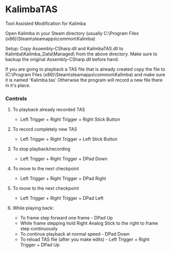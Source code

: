 # KalimbaTAS
Tool Assisted Modification for Kalimba

Open Kalimba in your Steam directory (usually C:\Program Files (x86)\Steam\steamapps\common\Kalimba\)

Setup:
	Copy Assembly-CSharp.dll and KalimbaTAS.dll to Kalimba\Kalimba_Data\Managed\ from the above directory.
	Make sure to backup the original Assembly-CSharp.dll before hand.

If you are going to playback a TAS file that is already created copy the file to (C:\Program Files (x86)\Steam\steamapps\common\Kalimba\) and make sure it is named 'Kalimba.tas'
Otherwise the program will record a new file there in it's place.

### Controls
1. To playback already recorded TAS
	* Left Trigger + Right Trigger + Right Stick Button
2. To record completely new TAS
	* Left Trigger + Right Trigger + Left Stick Button
3. To stop playback/recording
	* Left Trigger + Right Trigger + DPad Down
4. To move to the next checkpoint
	* Left Trigger + Right Trigger + DPad Right
5. To move to the next checkpoint
	* Left Trigger + Right Trigger + DPad Left

6. While playing back:
	* To frame step forward one frame - DPad Up
	* While frame stepping hold Right Analog Stick to the right to frame step continuously
	* To continue playback at normal speed - DPad Down
	* To reload TAS file (after you make edits) - Left Trigger + Right Trigger + DPad Up
